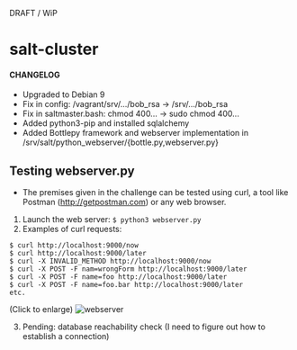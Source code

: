 DRAFT / WiP

# salt-cluster

#### CHANGELOG

- Upgraded to Debian 9
- Fix in config: /vagrant/srv/.../bob_rsa -> /srv/.../bob_rsa
- Fix in saltmaster.bash: chmod 400... -> sudo chmod 400...
- Added python3-pip and installed sqlalchemy
- Added Bottlepy framework and webserver implementation in /srv/salt/python_webserver/{bottle.py,webserver.py}

## Testing webserver.py

- The premises given in the challenge can be tested using curl, a tool like Postman (http://getpostman.com) or any web browser.

1. Launch the web server: ```$ python3 webserver.py```
2. Examples of curl requests:
```
$ curl http://localhost:9000/now
$ curl http://localhost:9000/later
$ curl -X INVALID_METHOD http://localhost:9000/now
$ curl -X POST -F nam=wrongForm http://localhost:9000/later
$ curl -X POST -F name=foo http://localhost:9000/later
$ curl -X POST -F name=foo.bar http://localhost:9000/later
etc.
```
(Click to enlarge)
![webserver](https://raw.githubusercontent.com/i90rr/salt-cluster/master/extras/webserver.png)

3. Pending: database reachability check (I need to figure out how to establish a connection)
